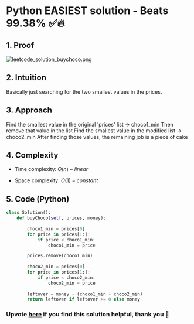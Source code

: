 # Python EASIEST solution - Beats 99.38% ✅🔥

## 1. Proof
![leetcode_solution_buychoco.png](https://assets.leetcode.com/users/images/4df90dc2-4d18-447d-b90b-08f24ef51b8b_1703094264.7908518.png)

## 2. Intuition
Basically just searching for the two smallest values in the prices.

## 3. Approach
Find the smallest value in the original 'prices' list -> choco1_min
Then remove that value in the list
Find the smallest value in the modified list -> choco2_min
After finding those values, the remaining job is a piece of cake

## 4. Complexity
- Time complexity: $O(n) - linear$ 

- Space complexity: $O(1) - constant$

## 5. Code (Python)
```python []
class Solution():
    def buyChoco(self, prices, money):
        
        choco1_min = prices[0]
        for price in prices[1:]:
            if price < choco1_min:
                choco1_min = price

        prices.remove(choco1_min)
        
        choco2_min = prices[0]
        for price in prices[1:]:
            if price < choco2_min:
                choco2_min = price
        
        leftover = money - (choco1_min + choco2_min)
        return leftover if leftover >= 0 else money
```
### Upvote [here](https://leetcode.com/problems/buy-two-chocolates/solutions/4431740/python-easiest-solution-beats-99-38) if you find this solution helpful, thank you 🤍
